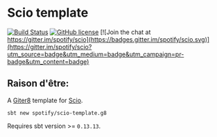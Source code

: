 Scio template
=============

[![Build Status](https://img.shields.io/circleci/project/github/spotify/scio-template.g8/master.svg)](https://circleci.com/gh/spotify/scio-template.g8)
[![GitHub license](https://img.shields.io/github/license/spotify/scio-template.g8.svg)](./LICENSE)
[![Join the chat at https://gitter.im/spotify/scio](https://badges.gitter.im/spotify/scio.svg)](https://gitter.im/spotify/scio?utm_source=badge&utm_medium=badge&utm_campaign=pr-badge&utm_content=badge)

## Raison d'être:

A [Giter8][g8] template for [Scio][scio].

```
sbt new spotify/scio-template.g8
```

Requires sbt version >= `0.13.13`.

[g8]: http://www.foundweekends.org/giter8/
[scio]: http://github.com/spotify/scio/

